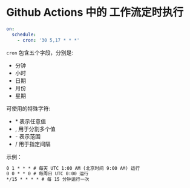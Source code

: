 # Github Actions 中的 工作流定时执行

```yml
on:
  schedule:
    - cron: '30 5,17 * * *'
```

`cron` 包含五个字段，分别是:
- 分钟
- 小时
- 日期
- 月份
- 星期

可使用的特殊字符:
- \* 表示任意值
- , 用于分割多个值
- \- 表示范围
- / 用于指定间隔

示例：

```txt
0 1 * * * # 每天 UTC 1:00 AM (北京时间 9:00 AM) 运行
0 0 * * 0 # 每周日 UTC 0:00 运行
*/15 * * * * # 每 15 分钟运行一次
```
